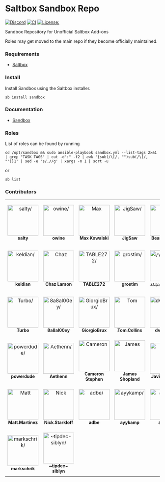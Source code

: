 # Saltbox Sandbox Repo
[![Discord](https://img.shields.io/discord/853755447970758686)](https://discord.gg/ugfKXpFND8)
[![CI](https://github.com/saltyorg/Sandbox/actions/workflows/sandbox.yml/badge.svg)](https://github.com/saltyorg/Sandbox/actions/workflows/sandbox.yml)
[![License:](https://img.shields.io/github/license/saltyorg/Sandbox)](LICENSE.md)

Sandbox Repository for Unofficial Saltbox Add-ons

Roles may get moved to the main repo if they become officially maintained.

### Requirements

- [Saltbox](https://github.com/saltyorg/Saltbox/)

### Install

Install Sandbox using the Saltbox installer.
```
sb install sandbox
```

### Documentation

- [Sandbox](https://docs.saltbox.dev/sandbox/basics/)

### Roles

List of roles can be found by running
```
cd /opt/sandbox && sudo ansible-playbook sandbox.yml --list-tags 2>&1 | grep "TASK TAGS" | cut -d":" -f2 | awk '{sub(/\[/, "")sub(/\]/, "")}1' | sed -e 's/,//g' | xargs -n 1 | sort -u
```
or
```
sb list
```
### Contributors

<table>
<tr>
    <td align="center" style="word-wrap: break-word; width: 150.0; height: 150.0">
        <a href=https://github.com/saltydk>
            <img src=https://avatars.githubusercontent.com/u/6587950?v=4 width="100;"  alt=salty/>
            <br />
            <sub style="font-size:14px"><b>salty</b></sub>
        </a>
    </td>
    <td align="center" style="word-wrap: break-word; width: 150.0; height: 150.0">
        <a href=https://github.com/owine>
            <img src=https://avatars.githubusercontent.com/u/4283702?v=4 width="100;"  alt=owine/>
            <br />
            <sub style="font-size:14px"><b>owine</b></sub>
        </a>
    </td>
    <td align="center" style="word-wrap: break-word; width: 150.0; height: 150.0">
        <a href=https://github.com/maximuskowalski>
            <img src=https://avatars.githubusercontent.com/u/13492750?v=4 width="100;"  alt=Max Kowalski/>
            <br />
            <sub style="font-size:14px"><b>Max Kowalski</b></sub>
        </a>
    </td>
    <td align="center" style="word-wrap: break-word; width: 150.0; height: 150.0">
        <a href=https://github.com/JigSawFr>
            <img src=https://avatars.githubusercontent.com/u/5781907?v=4 width="100;"  alt=JigSaw/>
            <br />
            <sub style="font-size:14px"><b>JigSaw</b></sub>
        </a>
    </td>
    <td align="center" style="word-wrap: break-word; width: 150.0; height: 150.0">
        <a href=https://github.com/BeansIsFat>
            <img src=https://avatars.githubusercontent.com/u/24848012?v=4 width="100;"  alt=Beans Baxter/>
            <br />
            <sub style="font-size:14px"><b>Beans Baxter</b></sub>
        </a>
    </td>
    <td align="center" style="word-wrap: break-word; width: 150.0; height: 150.0">
        <a href=https://github.com/RaneyDazed>
            <img src=https://avatars.githubusercontent.com/u/95461636?v=4 width="100;"  alt=CHAIR/>
            <br />
            <sub style="font-size:14px"><b>CHAIR</b></sub>
        </a>
    </td>
</tr>
<tr>
    <td align="center" style="word-wrap: break-word; width: 150.0; height: 150.0">
        <a href=https://github.com/keldian>
            <img src=https://avatars.githubusercontent.com/u/953679?v=4 width="100;"  alt=keldian/>
            <br />
            <sub style="font-size:14px"><b>keldian</b></sub>
        </a>
    </td>
    <td align="center" style="word-wrap: break-word; width: 150.0; height: 150.0">
        <a href=https://github.com/chazlarson>
            <img src=https://avatars.githubusercontent.com/u/3865541?v=4 width="100;"  alt=Chaz Larson/>
            <br />
            <sub style="font-size:14px"><b>Chaz Larson</b></sub>
        </a>
    </td>
    <td align="center" style="word-wrap: break-word; width: 150.0; height: 150.0">
        <a href=https://github.com/TABLE272>
            <img src=https://avatars.githubusercontent.com/u/11992630?v=4 width="100;"  alt=TABLE272/>
            <br />
            <sub style="font-size:14px"><b>TABLE272</b></sub>
        </a>
    </td>
    <td align="center" style="word-wrap: break-word; width: 150.0; height: 150.0">
        <a href=https://github.com/grostim>
            <img src=https://avatars.githubusercontent.com/u/3714755?v=4 width="100;"  alt=grostim/>
            <br />
            <sub style="font-size:14px"><b>grostim</b></sub>
        </a>
    </td>
    <td align="center" style="word-wrap: break-word; width: 150.0; height: 150.0">
        <a href=https://github.com/hackmonker>
            <img src=https://avatars.githubusercontent.com/u/46002790?v=4 width="100;"  alt=ハックモンカー/>
            <br />
            <sub style="font-size:14px"><b>ハックモンカー</b></sub>
        </a>
    </td>
    <td align="center" style="word-wrap: break-word; width: 150.0; height: 150.0">
        <a href=https://github.com/hereisderek>
            <img src=https://avatars.githubusercontent.com/u/839795?v=4 width="100;"  alt=Derek Zhu/>
            <br />
            <sub style="font-size:14px"><b>Derek Zhu</b></sub>
        </a>
    </td>
</tr>
<tr>
    <td align="center" style="word-wrap: break-word; width: 150.0; height: 150.0">
        <a href=https://github.com/TurboCheetah>
            <img src=https://avatars.githubusercontent.com/u/19479111?v=4 width="100;"  alt=Turbo/>
            <br />
            <sub style="font-size:14px"><b>Turbo</b></sub>
        </a>
    </td>
    <td align="center" style="word-wrap: break-word; width: 150.0; height: 150.0">
        <a href=https://github.com/8a8al00ey>
            <img src=https://avatars.githubusercontent.com/u/109389709?v=4 width="100;"  alt=8a8al00ey/>
            <br />
            <sub style="font-size:14px"><b>8a8al00ey</b></sub>
        </a>
    </td>
    <td align="center" style="word-wrap: break-word; width: 150.0; height: 150.0">
        <a href=https://github.com/GiorgioBrux>
            <img src=https://avatars.githubusercontent.com/u/18328525?v=4 width="100;"  alt=GiorgioBrux/>
            <br />
            <sub style="font-size:14px"><b>GiorgioBrux</b></sub>
        </a>
    </td>
    <td align="center" style="word-wrap: break-word; width: 150.0; height: 150.0">
        <a href=https://github.com/TAPCollins>
            <img src=https://avatars.githubusercontent.com/u/13802426?v=4 width="100;"  alt=Tom Collins/>
            <br />
            <sub style="font-size:14px"><b>Tom Collins</b></sub>
        </a>
    </td>
    <td align="center" style="word-wrap: break-word; width: 150.0; height: 150.0">
        <a href=https://github.com/dvsmasta>
            <img src=https://avatars.githubusercontent.com/u/14364893?v=4 width="100;"  alt=dvsmasta/>
            <br />
            <sub style="font-size:14px"><b>dvsmasta</b></sub>
        </a>
    </td>
    <td align="center" style="word-wrap: break-word; width: 150.0; height: 150.0">
        <a href=https://github.com/kxzaon>
            <img src=https://avatars.githubusercontent.com/u/46218?v=4 width="100;"  alt=kxzaon/>
            <br />
            <sub style="font-size:14px"><b>kxzaon</b></sub>
        </a>
    </td>
</tr>
<tr>
    <td align="center" style="word-wrap: break-word; width: 150.0; height: 150.0">
        <a href=https://github.com/powerdude>
            <img src=https://avatars.githubusercontent.com/u/780882?v=4 width="100;"  alt=powerdude/>
            <br />
            <sub style="font-size:14px"><b>powerdude</b></sub>
        </a>
    </td>
    <td align="center" style="word-wrap: break-word; width: 150.0; height: 150.0">
        <a href=https://github.com/Aethenn>
            <img src=https://avatars.githubusercontent.com/u/58144688?v=4 width="100;"  alt=Aethenn/>
            <br />
            <sub style="font-size:14px"><b>Aethenn</b></sub>
        </a>
    </td>
    <td align="center" style="word-wrap: break-word; width: 150.0; height: 150.0">
        <a href=https://github.com/Cajs>
            <img src=https://avatars.githubusercontent.com/u/6383356?v=4 width="100;"  alt=Cameron Stephen/>
            <br />
            <sub style="font-size:14px"><b>Cameron Stephen</b></sub>
        </a>
    </td>
    <td align="center" style="word-wrap: break-word; width: 150.0; height: 150.0">
        <a href=https://github.com/jolbol1>
            <img src=https://avatars.githubusercontent.com/u/5064896?v=4 width="100;"  alt=James Shopland/>
            <br />
            <sub style="font-size:14px"><b>James Shopland</b></sub>
        </a>
    </td>
    <td align="center" style="word-wrap: break-word; width: 150.0; height: 150.0">
        <a href=https://github.com/javi11>
            <img src=https://avatars.githubusercontent.com/u/3855051?v=4 width="100;"  alt=Javier Blanco/>
            <br />
            <sub style="font-size:14px"><b>Javier Blanco</b></sub>
        </a>
    </td>
    <td align="center" style="word-wrap: break-word; width: 150.0; height: 150.0">
        <a href=https://github.com/JohnClementine>
            <img src=https://avatars.githubusercontent.com/u/52635735?v=4 width="100;"  alt=JohnClementine/>
            <br />
            <sub style="font-size:14px"><b>JohnClementine</b></sub>
        </a>
    </td>
</tr>
<tr>
    <td align="center" style="word-wrap: break-word; width: 150.0; height: 150.0">
        <a href=https://github.com/kungfoome>
            <img src=https://avatars.githubusercontent.com/u/421589?v=4 width="100;"  alt=Matt Martinez/>
            <br />
            <sub style="font-size:14px"><b>Matt Martinez</b></sub>
        </a>
    </td>
    <td align="center" style="word-wrap: break-word; width: 150.0; height: 150.0">
        <a href=https://github.com/nickstarkloff>
            <img src=https://avatars.githubusercontent.com/u/51816213?v=4 width="100;"  alt=Nick Starkloff/>
            <br />
            <sub style="font-size:14px"><b>Nick Starkloff</b></sub>
        </a>
    </td>
    <td align="center" style="word-wrap: break-word; width: 150.0; height: 150.0">
        <a href=https://github.com/addbee>
            <img src=https://avatars.githubusercontent.com/u/4490516?v=4 width="100;"  alt=adbe/>
            <br />
            <sub style="font-size:14px"><b>adbe</b></sub>
        </a>
    </td>
    <td align="center" style="word-wrap: break-word; width: 150.0; height: 150.0">
        <a href=https://github.com/ayykamp>
            <img src=https://avatars.githubusercontent.com/u/32194363?v=4 width="100;"  alt=ayykamp/>
            <br />
            <sub style="font-size:14px"><b>ayykamp</b></sub>
        </a>
    </td>
    <td align="center" style="word-wrap: break-word; width: 150.0; height: 150.0">
        <a href=https://github.com/azerial>
            <img src=https://avatars.githubusercontent.com/u/2659199?v=4 width="100;"  alt=azerial/>
            <br />
            <sub style="font-size:14px"><b>azerial</b></sub>
        </a>
    </td>
    <td align="center" style="word-wrap: break-word; width: 150.0; height: 150.0">
        <a href=https://github.com/benwaco>
            <img src=https://avatars.githubusercontent.com/u/127471645?v=4 width="100;"  alt=benwaco/>
            <br />
            <sub style="font-size:14px"><b>benwaco</b></sub>
        </a>
    </td>
</tr>
<tr>
    <td align="center" style="word-wrap: break-word; width: 150.0; height: 150.0">
        <a href=https://github.com/markschrik>
            <img src=https://avatars.githubusercontent.com/u/56775030?v=4 width="100;"  alt=markschrik/>
            <br />
            <sub style="font-size:14px"><b>markschrik</b></sub>
        </a>
    </td>
    <td align="center" style="word-wrap: break-word; width: 150.0; height: 150.0">
        <a href=https://github.com/tipdec-siblyn>
            <img src=https://avatars.githubusercontent.com/u/99356862?v=4 width="100;"  alt=~tipdec-siblyn/>
            <br />
            <sub style="font-size:14px"><b>~tipdec-siblyn</b></sub>
        </a>
    </td>
</tr>
</table>
